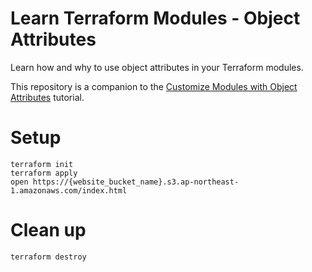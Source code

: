 # Learn Terraform Modules - Object Attributes

Learn how and why to use object attributes in your Terraform modules.

This repository is a companion to the [Customize Modules with Object
Attributes](https://learn.hashicorp.com/tutorials/terraform/module-object-attributes?in=terraform/modules)
tutorial.

# Setup

```
terraform init
terraform apply
open https://{website_bucket_name}.s3.ap-northeast-1.amazonaws.com/index.html
```

# Clean up

```
terraform destroy
```
